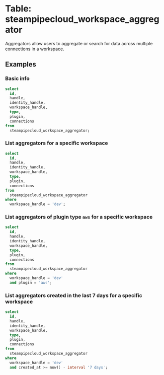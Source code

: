 # Table: steampipecloud_workspace_aggregator

Aggregators allow users to aggregate or search for data across multiple connections in a workspace.

## Examples

### Basic info

```sql
select
  id,
  handle,
  identity_handle,
  workspace_handle,
  type,
  plugin,
  connections
from
  steampipecloud_workspace_aggregator;
```

### List aggregators for a specific workspace

```sql
select
  id,
  handle,
  identity_handle,
  workspace_handle,
  type,
  plugin,
  connections
from
  steampipecloud_workspace_aggregator
where
  workspace_handle = 'dev';
```

### List aggregators of plugin type `aws` for a specific workspace

```sql
select
  id,
  handle,
  identity_handle,
  workspace_handle,
  type,
  plugin,
  connections
from
  steampipecloud_workspace_aggregator
where
  workspace_handle = 'dev'
  and plugin = 'aws';
```

### List aggregators created in the last 7 days for a specific workspace

```sql
select
  id,
  handle,
  identity_handle,
  workspace_handle,
  type,
  plugin,
  connections
from
  steampipecloud_workspace_aggregator
where
  workspace_handle = 'dev'
  and created_at >= now() - interval '7 days';
```
